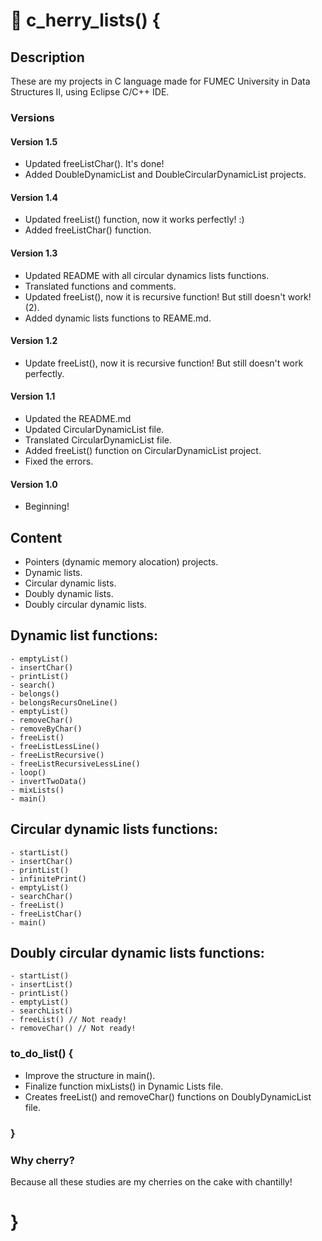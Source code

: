 # :cherries: c_herry_lists() {

## Description

These are my projects in C language made for FUMEC University in Data Structures II, using Eclipse C/C++ IDE.

### Versions ###

#### Version 1.5 ####

* Updated freeListChar(). It's done!
* Added DoubleDynamicList and DoubleCircularDynamicList projects.

#### Version 1.4 ####

* Updated freeList() function, now it works perfectly! :)
* Added freeListChar() function.

#### Version 1.3 ####

* Updated README with all circular dynamics lists functions.
* Translated functions and comments.
* Updated freeList(), now it is recursive function! But still doesn't work! (2).
* Added dynamic lists functions to REAME.md.

#### Version 1.2 ####

* Update freeList(), now it is recursive function! But still doesn't work perfectly.

#### Version 1.1 ####

* Updated the README.md
* Updated CircularDynamicList file.
* Translated CircularDynamicList file.
* Added freeList() function on CircularDynamicList project.
* Fixed the errors.

#### Version 1.0 ####

* Beginning!

## Content ###
	
* Pointers (dynamic memory alocation) projects.
* Dynamic lists.
* Circular dynamic lists.
* Doubly dynamic lists.
* Doubly circular dynamic lists.

## Dynamic list functions: ##

	- emptyList()
	- insertChar()
	- printList()
	- search()
	- belongs()
	- belongsRecursOneLine()
	- emptyList()
	- removeChar()
	- removeByChar()
	- freeList()
	- freeListLessLine()
	- freeListRecursive()
	- freeListRecursiveLessLine()
	- loop()
	- invertTwoData()
	- mixLists()
	- main()

## Circular dynamic lists functions: ##

	- startList()
	- insertChar()
	- printList()
	- infinitePrint()
	- emptyList()
	- searchChar()
	- freeList()
	- freeListChar()
	- main()

## Doubly circular dynamic lists functions: ##

	- startList()
	- insertList()
	- printList()
	- emptyList()
	- searchList()
	- freeList() // Not ready!
	- removeChar() // Not ready!

### to_do_list() { ###

* Improve the structure in main().
* Finalize function mixLists() in Dynamic Lists file.
* Creates freeList() and removeChar() functions on DoublyDynamicList file.

### } ###

### Why cherry? ###

Because all these studies are my cherries on the cake with chantilly!

# }